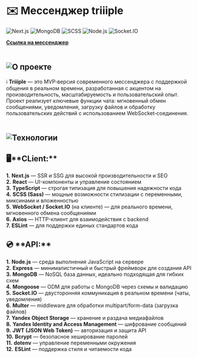# ✉️ Мессенджер triiiple
![Next.js](https://img.shields.io/badge/Frontend-Next.js-000?logo=next.js)
![MongoDB](https://img.shields.io/badge/Database-MongoDB-4EA94B?logo=mongodb&logoColor=white)
![SCSS](https://img.shields.io/badge/Style-SCSS-cc6699?logo=sass&logoColor=white)
![Node.js](https://img.shields.io/badge/Backend-Node.js-43853D?logo=node.js&logoColor=white)
![Socket.IO](https://img.shields.io/badge/Real--time-Socket.io-black?logo=socket.io&logoColor=white)

**[Ссылка на мессенджер](https://triiiple.ru)**
<br>
<br>
## ![О проекте](https://ucarecdn.com/e657af6a-b85e-4605-9492-1784123afd18/Frame8.svg)

ℹ️ **Triiiple** — это MVP‑версия современного мессенджера с поддержкой общения в реальном времени, разработанная с акцентом на производительность, масштабируемость и пользовательский опыт. Проект реализует ключевые функции чата: мгновенный обмен сообщениями, уведомления, загрузку файлов и обработку пользовательских действий с использованием WebSocket‑соединения.
<br>
<br>
## ![Технологии](https://ucarecdn.com/26f6e682-627a-4621-a34f-782fb2a58221/techs.svg)

 <h2>🖥️**CLient:**</h2>

**1.** **Next.js** — SSR и SSG для высокой производительности и SEO <br> 
**2.** **React** — UI-компоненты и управление состоянием <br> 
**3.** **TypeScript** — строгая типизация для повышения надежности кода <br> 
**4.** **SCSS (Sass)** — мощные возможности стилизации с переменными, миксинами и вложенностью <br> 
**5.** **WebSocket / Socket.IO** (на клиенте) — для реального времени, мгновенного обмена сообщениями <br> 
**6.** **Axios** — HTTP-клиент для взаимодействия с backend <br>
**7.** **ESLint** — для поддержки единых стандартов кода <br>

<h2>💿 **API:**</h2>

**1.** **Node.js** — среда выполнения JavaScript на сервере <br>
**2.** **Express** — минималистичный и быстрый фреймворк для создания API <br>
**3.** **MongoDB** — NoSQL база данных, идеально подходящая для гибких схем <br>
**4.** **Mongoose** — ODM для работы с MongoDB через схемы и валидацию <br>
**5.** **Socket.IO** — двусторонняя коммуникация в реальном времени (чаты, уведомления) <br> 
**6.** **Multer** — middleware для обработки multipart/form-data (загрузка файлов) <br> 
**7.** **Yandex Object Storage** — хранение и раздача медиафайлов <br> 
**8.** **Yandex Identity and Access Management** — шифрование сообщений <br>
**9.** **JWT (JSON Web Token)** — авторизация и защита API <br>
**10.** **Bcrypt** — безопасное хеширование паролей <br>
**11.** **dotenv** — управление переменными окружения <br> 
**12.** **ESLint** — поддержка стиля и читаемости кода <br>



